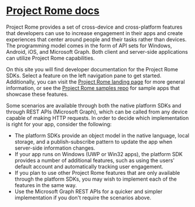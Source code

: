 # [Project Rome docs](https://developer.microsoft.com/en-us/windows/project-rome)

Project Rome provides a set of cross-device and cross-platform features that developers can use to increase engagement in their apps and create experiences that center around people and their tasks rather than devices. The programming model comes in the form of API sets for Windows, Android, iOS, and Microsoft Graph. Both client and server-side applications can utilize Project Rome capabilities. 

On this site you will find developer documentation for the Project Rome SDKs. Select a feature on the left navigation pane to get started. Additionally, you can visit the [Project Rome landing page](https://developer.microsoft.com/windows/project-rome) for more general information, or see the [Project Rome samples repo](https://github.com/Microsoft/project-rome) for sample apps that showcase these features.

Some scenarios are available through both the native platform SDKs and through REST APIs (Microsoft Graph), which can be called from any device capable of making HTTP requests. In order to decide which implementation is right for your app, consider the following:

* The platform SDKs provide an object model in the native language, local storage, and a publish-subscribe pattern to update the app when server-side information changes.
* If your app runs on Windows (UWP or Win32 apps), the platform SDK provides a number of additional features, such as using the users' default account and automatically tracking user engagement. 
*  If you plan to use other Project Rome features that are only available through the platform SDKs, you may wish to implement each of the features in the same way.
* Use the Microsoft Graph REST APIs for a quicker and simpler implementation if you don't require the scenarios above.
